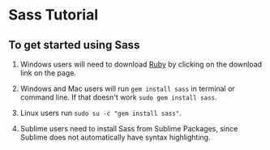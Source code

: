 # Sass Tutorial

## To get started using Sass

1. Windows users will need to download [Ruby](http://rubyinstaller.org/) by clicking on the download link on the page.

2. Windows and Mac users will run `gem install sass` in terminal or command line. If that doesn't work `sudo gem install sass`.

3. Linux users run `sudo su -c "gem install sass"`.

3. Sublime users need to install Sass from Sublime Packages, since Sublime does not automatically have syntax highlighting.
